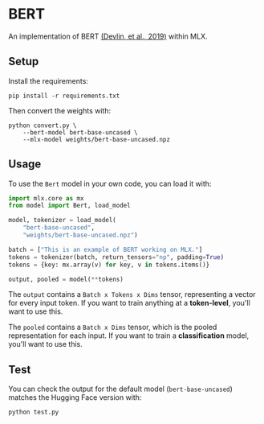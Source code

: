 # BERT

An implementation of BERT [(Devlin, et al., 2019)](https://aclanthology.org/N19-1423/) within MLX.

## Setup 

Install the requirements:

```
pip install -r requirements.txt
```

Then convert the weights with:

```
python convert.py \
    --bert-model bert-base-uncased \
    --mlx-model weights/bert-base-uncased.npz
```

## Usage

To use the `Bert` model in your own code, you can load it with:

```python
import mlx.core as mx
from model import Bert, load_model

model, tokenizer = load_model(
    "bert-base-uncased",
    "weights/bert-base-uncased.npz")

batch = ["This is an example of BERT working on MLX."]
tokens = tokenizer(batch, return_tensors="np", padding=True)
tokens = {key: mx.array(v) for key, v in tokens.items()}

output, pooled = model(**tokens)
```

The `output` contains a `Batch x Tokens x Dims` tensor, representing a vector
for every input token. If you want to train anything at a **token-level**,
you'll want to use this.

The `pooled` contains a `Batch x Dims` tensor, which is the pooled
representation for each input. If you want to train a **classification**
model, you'll want to use this.


## Test

You can check the output for the default model (`bert-base-uncased`) matches the
Hugging Face version with:

```
python test.py
```
